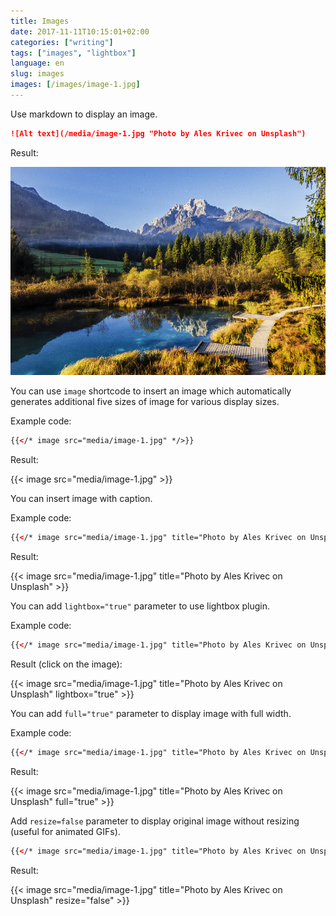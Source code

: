 ```yaml
---
title: Images
date: 2017-11-11T10:15:01+02:00
categories: ["writing"]
tags: ["images", "lightbox"]
language: en
slug: images
images: [/images/image-1.jpg]
---
```


Use markdown to display an image.

```markdown
![Alt text](/media/image-1.jpg "Photo by Ales Krivec on Unsplash")
```

Result:

![Alt text](/media/image-1.jpg "Photo by Ales Krivec on Unsplash")

You can use ```image``` shortcode to insert an image which automatically generates additional five sizes of image for various display sizes.

Example code:

```html
{{</* image src="media/image-1.jpg" */>}}
```

Result:

{{< image src="media/image-1.jpg" >}}

You can insert image with caption.

Example code:

```html
{{</* image src="media/image-1.jpg" title="Photo by Ales Krivec on Unsplash" */>}}
```

Result:

{{< image src="media/image-1.jpg" title="Photo by Ales Krivec on Unsplash" >}}

You can add ```lightbox="true"``` parameter to use lightbox plugin.

Example code:

```html
{{</* image src="media/image-1.jpg" title="Photo by Ales Krivec on Unsplash" lightbox="true" */>}}
```

Result (click on the image):

{{< image src="media/image-1.jpg" title="Photo by Ales Krivec on Unsplash" lightbox="true" >}}

You can add `full="true"` parameter to display image with full width.

Example code:

```html
{{</* image src="media/image-1.jpg" title="Photo by Ales Krivec on Unsplash" full="true" */>}}
```

Result:

{{< image src="media/image-1.jpg" title="Photo by Ales Krivec on Unsplash" full="true" >}}

Add `resize=false` parameter to display original image without resizing (useful for animated GIFs).

```html
{{</* image src="media/image-1.jpg" title="Photo by Ales Krivec on Unsplash" resize="false" */>}}
```

Result:

{{< image src="media/image-1.jpg" title="Photo by Ales Krivec on Unsplash" resize="false" >}}
